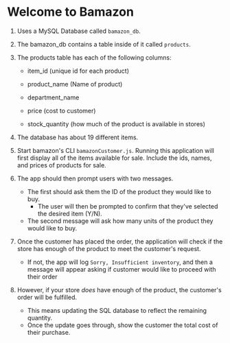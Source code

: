 # Welcome to Bamazon

1. Uses a MySQL Database called `bamazon_db`.

2. The bamazon_db contains a table inside of it called `products`.

3. The products table has each of the following columns:

   * item_id (unique id for each product)

   * product_name (Name of product)

   * department_name

   * price (cost to customer)

   * stock_quantity (how much of the product is available in stores)

4. The database has about 19 different items. 

5. Start bamazon's CLI `bamazonCustomer.js`. Running this application will first display all of the items available for sale. Include the ids, names, and prices of products for sale.

6. The app should then prompt users with two messages.

   * The first should ask them the ID of the product they would like to buy.
        - The user will then be prompted to confirm that they've selected the desired item (Y/N).
   * The second message will ask how many units of the product they would like to buy.
    

7. Once the customer has placed the order, the application will check if the store has enough of the product to meet the customer's request.

   * If not, the app will log `Sorry, Insufficient inventory`, and then a message will appear asking if customer would like to proceed with their order

8. However, if your store _does_ have enough of the product, the customer's order will be fulfilled.
   * This means updating the SQL database to reflect the remaining quantity.
   * Once the update goes through, show the customer the total cost of their purchase.